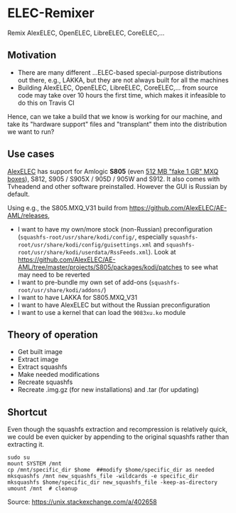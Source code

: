 # ELEC-Remixer

Remix AlexELEC, OpenELEC, LibreELEC, CoreELEC,...

## Motivation

* There are many different ...ELEC-based special-purpose distributions out there, e.g., LAKKA, but they are not always built for all the machines
* Building AlexELEC, OpenELEC, LibreELEC, CoreELEC,... from source code may take over 10 hours the first time, which makes it infeasible to do this on Travis CI

Hence, can we take a build that we know is working for our machine, and take its "hardware support" files and "transplant" them into the distribution we want to run?

## Use cases

[AlexELEC](https://github.com/AlexELEC/AE-AML/) has support for Amlogic __S805__ (even [512 MB "fake 1 GB" MXQ boxes](https://gist.github.com/probonopd/809b89cf1d76e629dd7bb3f5d788be29)), S812, S905 / S905X / 905D / 905W and S912. It also comes with Tvheadend and other software preinstalled. However the GUI is Russian by default.

Using e.g., the S805.MXQ_V31 build from https://github.com/AlexELEC/AE-AML/releases,

* I want to have my own/more stock (non-Russian) preconfiguration (`squashfs-root/usr/share/kodi/config/`, especially `squashfs-root/usr/share/kodi/config/guisettings.xml` and `squashfs-root/usr/share/kodi/userdata/RssFeeds.xml`). Look at https://github.com/AlexELEC/AE-AML/tree/master/projects/S805/packages/kodi/patches to see what may need to be reverted
* I want to pre-bundle my own set of add-ons (`squashfs-root/usr/share/kodi/addons/`)
* I want to have LAKKA for S805.MXQ_V31
* I want to have AlexELEC but without the Russian preconfiguration
* I want to use a kernel that can load the `9083xu.ko` module

## Theory of operation

- Get built image
- Extract image
- Extract squashfs
- Make needed modifications
- Recreate squashfs
- Recreate .img.gz (for new installations) and .tar (for updating)

## Shortcut 

Even though the squashfs extraction and recompression is relatively quick, we could be even quicker by appending to the original squashfs rather than extracting it.

```
sudo su
mount SYSTEM /mnt
cp /mnt/specific_dir $home  ##modify $home/specific_dir as needed
mksquashfs /mnt new_squashfs_file -wildcards -e specific_dir
mksquashfs $home/specific_dir new_squashfs_file -keep-as-directory
umount /mnt  # cleanup
```

Source: https://unix.stackexchange.com/a/402658

